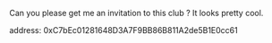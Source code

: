 

Can you please get me an invitation to this club ? It looks pretty cool.

address: 0xC7bEc01281648D3A7F9BB86B811A2de5B1E0cc61

